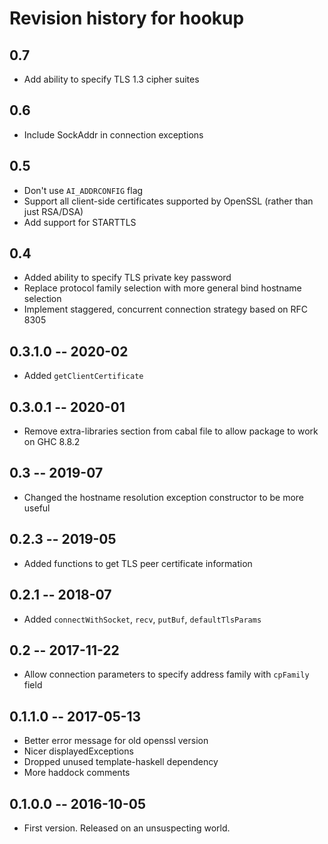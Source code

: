 # Revision history for hookup

## 0.7

* Add ability to specify TLS 1.3 cipher suites

## 0.6

* Include SockAddr in connection exceptions

## 0.5

* Don't use `AI_ADDRCONFIG` flag
* Support all client-side certificates supported by OpenSSL (rather than just RSA/DSA)
* Add support for STARTTLS

## 0.4

* Added ability to specify TLS private key password
* Replace protocol family selection with more general bind hostname selection
* Implement staggered, concurrent connection strategy based on RFC 8305

## 0.3.1.0 -- 2020-02

* Added `getClientCertificate`

## 0.3.0.1 -- 2020-01

* Remove extra-libraries section from cabal file to allow package to work on GHC 8.8.2

## 0.3 -- 2019-07

* Changed the hostname resolution exception constructor to be more useful

## 0.2.3 -- 2019-05

* Added functions to get TLS peer certificate information

## 0.2.1 -- 2018-07

* Added `connectWithSocket`, `recv`, `putBuf`, `defaultTlsParams`

## 0.2 -- 2017-11-22

* Allow connection parameters to specify address family with `cpFamily` field

## 0.1.1.0  -- 2017-05-13

* Better error message for old openssl version
* Nicer displayedExceptions
* Dropped unused template-haskell dependency
* More haddock comments

## 0.1.0.0  -- 2016-10-05

* First version. Released on an unsuspecting world.
